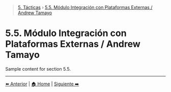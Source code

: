 > [5. Tácticas](../5.md) › [5.5. Módulo Integración con Plataformas Externas / Andrew Tamayo](5.5.md)

# 5.5. Módulo Integración con Plataformas Externas / Andrew Tamayo

Sample content for section 5.5.

---

[⬅️ Anterior](../5.4/5.4.md) | [🏠 Home](../../README.md) | [Siguiente ➡️](../5.6/5.6.md)
